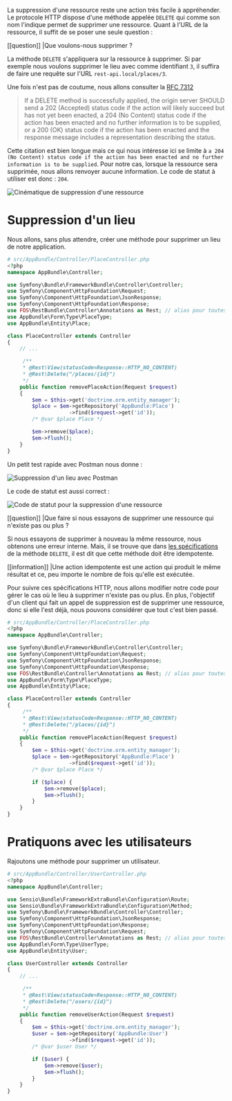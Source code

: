 La suppression d'une ressource reste une action très facile à appréhender.
Le protocole HTTP dispose d'une méthode appelée `DELETE` qui comme son nom l'indique permet de supprimer une ressource.
Quant à l'URL de la ressource, il suffit de se poser une seule question :

[[question]]
|Que voulons-nous supprimer ?

La méthode `DELETE` s'appliquera sur la ressource à supprimer.
Si par exemple nous voulons supprimer le lieu avec comme identifiant `3`, il suffira de faire une requête sur l'URL `rest-api.local/places/3`.

Une fois n'est pas de coutume, nous allons consulter la [RFC 7312](http://tools.ietf.org/html/rfc7231#section-4.3.5)

> If a DELETE method is successfully applied, the origin server SHOULD send a 202 (Accepted) status code if the action will likely succeed but has not yet been enacted, a 204 (No Content) status code if the action has been enacted and no further information is to be supplied, or a 200 (OK) status code if the action has been enacted and the response message includes a representation describing the status.

Cette citation est bien longue mais ce qui nous intéresse ici se limite à `a 204 (No Content) status code if the action has been enacted and no further information is to be supplied`. Pour notre cas, lorsque la ressource sera supprimée, nous allons renvoyer aucune information. Le code de statut à utiliser est donc : `204`.

![Cinématique de suppression d'une ressource](http://zestedesavoir.com/media/galleries/3183/55ce3035-f686-488f-96ef-00034ff32f64.png)

# Suppression d'un lieu

Nous allons, sans plus attendre, créer une méthode pour supprimer un lieu de notre application.

```php
# src/AppBundle/Controller/PlaceController.php
<?php
namespace AppBundle\Controller;

use Symfony\Bundle\FrameworkBundle\Controller\Controller;
use Symfony\Component\HttpFoundation\Request;
use Symfony\Component\HttpFoundation\JsonResponse;
use Symfony\Component\HttpFoundation\Response;
use FOS\RestBundle\Controller\Annotations as Rest; // alias pour toutes les annotations
use AppBundle\Form\Type\PlaceType;
use AppBundle\Entity\Place;

class PlaceController extends Controller
{
    // ...

     /**
     * @Rest\View(statusCode=Response::HTTP_NO_CONTENT)
     * @Rest\Delete("/places/{id}")
     */
    public function removePlaceAction(Request $request)
    {
        $em = $this->get('doctrine.orm.entity_manager');
        $place = $em->getRepository('AppBundle:Place')
                    ->find($request->get('id'));
        /* @var $place Place */

        $em->remove($place);
        $em->flush();
    }
}
```

Un petit test rapide avec Postman nous donne :

![Suppression d'un lieu avec Postman](http://zestedesavoir.com/media/galleries/3183/6da11766-ae50-49e7-ad63-80f8ede4e64c.png)

Le code de statut est aussi correct :

![Code de statut pour la suppression d'une ressource](http://zestedesavoir.com/media/galleries/3183/5618dab6-6251-4e93-b3c8-ba9af743de92.png)

[[question]]
|Que faire si nous essayons de supprimer une ressource qui n'existe pas ou plus ?

Si nous essayons de supprimer à nouveau la même ressource, nous obtenons une erreur interne. Mais, il se trouve que dans [les spécifications](http://tools.ietf.org/html/rfc7231#section-8.1.3) de la méthode `DELETE`, il est dit que cette méthode doit être idempotente.

[[information]]
|Une action idempotente est une action qui produit le même résultat et ce, peu importe le nombre de fois qu'elle est exécutée.

Pour suivre ces spécifications HTTP, nous allons modifier notre code pour gérer le cas où le lieu à supprimer n'existe pas ou plus. En plus, l'objectif d'un client qui fait un appel de suppression est de supprimer une ressource, donc si elle l'est déjà, nous pouvons considérer que tout c'est bien passé.

```php
# src/AppBundle/Controller/PlaceController.php
<?php
namespace AppBundle\Controller;

use Symfony\Bundle\FrameworkBundle\Controller\Controller;
use Symfony\Component\HttpFoundation\Request;
use Symfony\Component\HttpFoundation\JsonResponse;
use Symfony\Component\HttpFoundation\Response;
use FOS\RestBundle\Controller\Annotations as Rest; // alias pour toutes les annotations
use AppBundle\Form\Type\PlaceType;
use AppBundle\Entity\Place;

class PlaceController extends Controller
{
     /**
     * @Rest\View(statusCode=Response::HTTP_NO_CONTENT)
     * @Rest\Delete("/places/{id}")
     */
    public function removePlaceAction(Request $request)
    {
        $em = $this->get('doctrine.orm.entity_manager');
        $place = $em->getRepository('AppBundle:Place')
                    ->find($request->get('id'));
        /* @var $place Place */

        if ($place) {
            $em->remove($place);
            $em->flush();
        }
    }
}
```

# Pratiquons avec les utilisateurs
Rajoutons une méthode pour supprimer un utilisateur.

```php
# src/AppBundle/Controller/UserController.php
<?php
namespace AppBundle\Controller;

use Sensio\Bundle\FrameworkExtraBundle\Configuration\Route;
use Sensio\Bundle\FrameworkExtraBundle\Configuration\Method;
use Symfony\Bundle\FrameworkBundle\Controller\Controller;
use Symfony\Component\HttpFoundation\JsonResponse;
use Symfony\Component\HttpFoundation\Response;
use Symfony\Component\HttpFoundation\Request;
use FOS\RestBundle\Controller\Annotations as Rest; // alias pour toutes les annotations
use AppBundle\Form\Type\UserType;
use AppBundle\Entity\User;

class UserController extends Controller
{
    // ...

     /**
     * @Rest\View(statusCode=Response::HTTP_NO_CONTENT)
     * @Rest\Delete("/users/{id}")
     */
    public function removeUserAction(Request $request)
    {
        $em = $this->get('doctrine.orm.entity_manager');
        $user = $em->getRepository('AppBundle:User')
                    ->find($request->get('id'));
        /* @var $user User */

        if ($user) {
            $em->remove($user);
            $em->flush();
        }
    }
}
```

